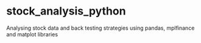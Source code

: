 # stock_analysis_python
Analysing stock data and back testing strategies using pandas, mplfinance and matplot libraries
